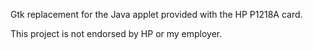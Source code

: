 Gtk replacement for the Java applet provided with the  HP P1218A card.

This project is not endorsed by HP or my employer.